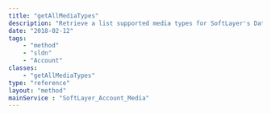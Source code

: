 ```yaml
---
title: "getAllMediaTypes"
description: "Retrieve a list supported media types for SoftLayer's Data Transfer Service."
date: "2018-02-12"
tags:
    - "method"
    - "sldn"
    - "Account"
classes:
    - "getAllMediaTypes"
type: "reference"
layout: "method"
mainService : "SoftLayer_Account_Media"
---
```

